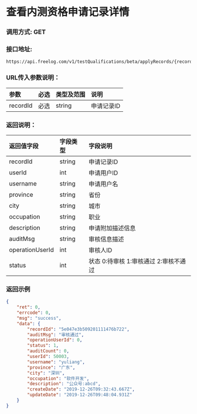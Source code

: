 # 查看内测资格申请记录详情

### 调用方式: GET

### 接口地址:

```
https://api.freelog.com/v1/testQualifications/beta/applyRecords/{recordId}
```

### URL传入参数说明：

| 参数 | 必选 | 类型及范围 | 说明 |
| :--- | :--- | :--- | :--- |
| recordId | 必选 | string | 申请记录ID |


### 返回说明：

| 返回值字段 | 字段类型 | 字段说明 |
| :--- | :--- | :--- |
| recordId | string |  申请记录ID |
| userId | int | 申请用户ID |
| username | string | 申请用户名 |
| province | string | 省份 |
| city | string | 城市 |
| occupation | string | 职业 |
| description | string | 申请附加描述信息 |
| auditMsg | string | 审核信息描述 |
| operationUserId | int | 审核人ID |
| status | int | 状态  0:待审核 1:审核通过 2:审核不通过 |

### 返回示例

```json
{
	"ret": 0,
	"errcode": 0,
	"msg": "success",
	"data": {
		"recordId": "5e047e3b509201111476b722",
		"auditMsg": "审核通过",
		"operationUserId": 0,
		"status": 1,
		"auditCount": 0,
		"userId": 50003,
		"username": "yuliang",
		"province": "广东",
		"city": "深圳",
		"occupation": "软件开发",
		"description": "公众号:abcd",
		"createDate": "2019-12-26T09:32:43.667Z",
		"updateDate": "2019-12-26T09:48:04.931Z"
	}
}
```



